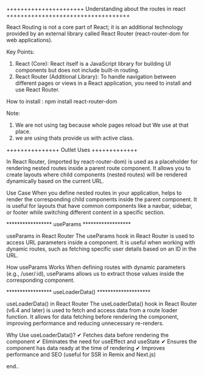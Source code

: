 
++++++++++++++++++++++ Understanding about the routes in react +++++++++++++++++++++++++++++++++++


React Routing is not a core part of React; it is an additional technology provided by an external library called React Router (react-router-dom for web applications).

Key Points:
1. React (Core): React itself is a JavaScript library for building UI components but does not include built-in routing.
2. React Router (Additional Library): To handle navigation between different pages or views in a React application, you need to install and use React Router.

How to install : npm install react-router-dom

Note: 

1. We are not using <a> tag because whole pages reload but We use <Link> at that place.
2. we are using <Navlink> thats provide us with active class.


+++++++++++++++ Outlet Uses +++++++++++++


In React Router, <Outlet> (imported by react-router-dom) is used as a placeholder for rendering nested routes inside a parent route component. It allows you to create layouts where child components (nested routes) will be rendered dynamically based on the current URL.

Use Case
When you define nested routes in your application, <Outlet> helps to render the corresponding child components inside the parent component.
It is useful for layouts that have common components like a navbar, sidebar, or footer while switching different content in a specific section.


***************** useParams ******************

useParams in React Router
The useParams hook in React Router is used to access URL parameters inside a component. It is useful when working with dynamic routes, such as fetching specific user details based on an ID in the URL.

How useParams Works
When defining routes with dynamic parameters (e.g., /user/:id), useParams allows us to extract those values inside the corresponding component.


***************** useLoaderData() ********************

useLoaderData() in React Router
The useLoaderData() hook in React Router (v6.4 and later) is used to fetch and access data from a route loader function. It allows for data fetching before rendering the component, improving performance and reducing unnecessary re-renders.

Why Use useLoaderData()?
✔ Fetches data before rendering the component
✔ Eliminates the need for useEffect and useState
✔ Ensures the component has data ready at the time of rendering
✔ Improves performance and SEO (useful for SSR in Remix and Next.js)


end..

